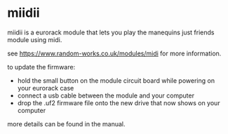 # miidii
miidii is a eurorack module that lets you play the manequins just friends module using midi.

see https://www.random-works.co.uk/modules/midi for more information.

to update the firmware:
- hold the small button on the module circuit board while powering on your eurorack case
- connect a usb cable between the module and your computer
- drop the .uf2 firmware file onto the new drive that now shows on your computer

more details can be found in the manual.
